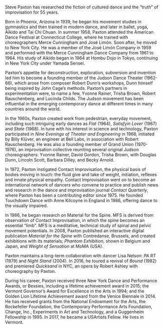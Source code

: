 Steve Paxton has researched the fiction of cultured dance and the “truth” of improvisation for 55 years.

Born in Phoenix, Arizona in 1939, he began his movement studies in gymnastics and then trained
in modern dance, and later in ballet, yoga, Aikido and Tai Chi Chuan.
In summer 1958, Paxton attended the American Dance Festival at Connecticut College,
where he trained with choreographers Merce Cunningham and José Limón. Soon after, he moved to New York City. He was a member of the José Limón Company in 1959 and performed with the Merce Cunningham Dance Company from 1961 to 1964. His study of Aikido began in 1964 at Hombu Dojo in Tokyo, continuing in New York City under Yamada Sensei.

Paxton’s appetite for deconstruction, exploration, subversion and invention led him to become a founding member of the Judson Dance Theater (1962-66), which arose from composer Robert Dunn’s workshops, Dunn himself being inspired by John Cage’s methods. Paxton’s partners in experimentation were, to name a few, Yvonne Rainer, Trisha Brown, Robert Rauschenberg, and Lucinda Childs. The Judson movement has been influential in the emerging contemporary dance at different times in many countries around the world. 

In the 1960s, Paxton created work from pedestrian, everyday movement, including such intriguing early dances as *Flat* (1964), *Satisfyin Lover* (1967) and *State* (1968). In tune with his interest in science and technology, Paxton participated in *Nine Evenings of Theater and Engineering* in 1966, initiated by Billy Klüver, an engineer at Bell Labs, in association with Robert Rauschenberg. He was also a founding member of Grand Union (1970-1976), an improvisation collective reuniting several original Judson choreographers: Yvonne Rainer, David Gordon, Trisha Brown, with Douglas Dunn, Lincoln Scott,  Barbara Dilley, and Becky Arnold. 

In 1972, Paxton instigated Contact Improvisation, the physical basis of bodies moving in touch: the fluid give and take of weight, initiation, reflexes and innate physical empathy. Contact Improvisation went on to become an international network of dancers who convene to practice and publish news and research in the dance and improvisation journal *Contact Quarterly*, where Paxton has been a contributing editor since 1975. He founded Touchdown Dance with Anne Kilcoyne in England in 1986, offering dance to the visually impaired. 

In 1986, he began research on Material for the Spine. MFS is derived from observation of Contact Improvisation, in which the spine becomes an essential “limb”. MFS is a meditative, technical study of spinal and pelvic movement potentials. In 2008, Paxton published an interactive digital publication *Material for the Spine* with Contredanse, Brussels, and created exhibitions with its materials; *Phantom Exhibition*, shown in Belgium and Japan, and *Weight of Sensation* at MoMA (USA).

Paxton maintains a long-term collaboration with dancer Lisa Nelson: *PA RT* (1979) and *Night Stand* (2004). In 2016, he toured a revival of *Bound* (1982) and premiered *Quicksand* in NYC, an opera by Robert Ashley with choreography by Paxton.

During his career, Paxton received three New York Dance and Performance Awards, or Bessies, including a lifetime achievement award in 2015; the Vermont Governor’s Award for Excellence in the Arts in 1994; and the Golden Lion Lifetime Achievement award from the Venice Biennale in 2014. He has received grants from the National Endowment for the Arts, the Rockefeller Foundation, the Contemporary Performance Arts Foundation, Change, Inc., Experiments in Art and Technology, and a Guggenheim Fellowship in 1995. In 2017, he became a USArtists Fellow. He lives in Vermont.
